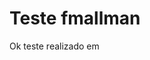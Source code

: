 # Teste fmallman

Ok teste realizado em 
<!--stackedit_data:
eyJoaXN0b3J5IjpbLTE0OTQxMDU4NjIsLTEwMzY4NTk2NDYsNz
MwOTk4MTE2XX0=
-->